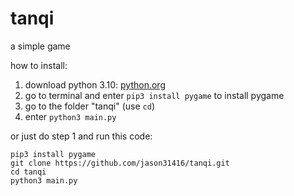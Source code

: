 # tanqi
a simple game

how to install:
1. download python 3.10: [python.org](https://www.python.org/downloads/)
2. go to terminal and enter `pip3 install pygame` to install pygame
3. go to the folder "tanqi" (use `cd`)
4. enter `python3 main.py`

or just do step 1 and run this code:
```
pip3 install pygame
git clone https://github.com/jason31416/tanqi.git
cd tanqi
python3 main.py
```
